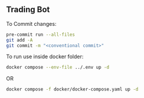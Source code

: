 ## Trading Bot

To Commit changes:

```sh
pre-commit run --all-files
git add -A
git commit -m "<conventional commit>"
```

To run use inside docker folder:

```sh
docker compose --env-file ../.env up -d
```

OR

```sh
docker compose -f docker/docker-compose.yaml up -d
```
